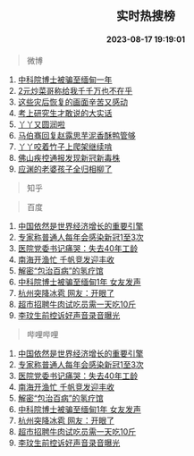 <div align="center"><h2>实时热搜榜</h2><h4>2023-08-17 19:19:01</h4></div>

> 微博  

1. [中科院博士被骗至缅甸一年](https://s.weibo.com/weibo?q=%23%E4%B8%AD%E7%A7%91%E9%99%A2%E5%8D%9A%E5%A3%AB%E8%A2%AB%E9%AA%97%E8%87%B3%E7%BC%85%E7%94%B8%E4%B8%80%E5%B9%B4%23&t=31&band_rank=1&Refer=top)<br />
2. [2元炒菜哥称给我千千万也不在乎](https://s.weibo.com/weibo?q=%232%E5%85%83%E7%82%92%E8%8F%9C%E5%93%A5%E7%A7%B0%E7%BB%99%E6%88%91%E5%8D%83%E5%8D%83%E4%B8%87%E4%B9%9F%E4%B8%8D%E5%9C%A8%E4%B9%8E%23&t=31&band_rank=2&Refer=top)<br />
3. [这些灾后恢复的画面辛苦又感动](https://s.weibo.com/weibo?q=%23%E8%BF%99%E4%BA%9B%E7%81%BE%E5%90%8E%E6%81%A2%E5%A4%8D%E7%9A%84%E7%94%BB%E9%9D%A2%E8%BE%9B%E8%8B%A6%E5%8F%88%E6%84%9F%E5%8A%A8%23&t=31&band_rank=3&Refer=top)<br />
4. [考上研究生才敢说的大实话](https://s.weibo.com/weibo?q=%23%E8%80%83%E4%B8%8A%E7%A0%94%E7%A9%B6%E7%94%9F%E6%89%8D%E6%95%A2%E8%AF%B4%E7%9A%84%E5%A4%A7%E5%AE%9E%E8%AF%9D%23&t=31&band_rank=4&Refer=top)<br />
5. [丫丫又圆润啦](https://s.weibo.com/weibo?q=%23%E4%B8%AB%E4%B8%AB%E5%8F%88%E5%9C%86%E6%B6%A6%E5%95%A6%23&t=31&band_rank=5&Refer=top)<br />
6. [马伯骞回复赵露思芋泥香酥鸭管够](https://s.weibo.com/weibo?q=%23%E9%A9%AC%E4%BC%AF%E9%AA%9E%E5%9B%9E%E5%A4%8D%E8%B5%B5%E9%9C%B2%E6%80%9D%E8%8A%8B%E6%B3%A5%E9%A6%99%E9%85%A5%E9%B8%AD%E7%AE%A1%E5%A4%9F%23&t=31&band_rank=6&Refer=top)<br />
7. [丫丫咬着竹子上爬架继续啃](https://s.weibo.com/weibo?q=%23%E4%B8%AB%E4%B8%AB%E5%92%AC%E7%9D%80%E7%AB%B9%E5%AD%90%E4%B8%8A%E7%88%AC%E6%9E%B6%E7%BB%A7%E7%BB%AD%E5%95%83%23&t=31&band_rank=7&Refer=top)<br />
8. [佛山疾控通报发现新冠新毒株](https://s.weibo.com/weibo?q=%23%E4%BD%9B%E5%B1%B1%E7%96%BE%E6%8E%A7%E9%80%9A%E6%8A%A5%E5%8F%91%E7%8E%B0%E6%96%B0%E5%86%A0%E6%96%B0%E6%AF%92%E6%A0%AA%23&t=31&band_rank=8&Refer=top)<br />
9. [应渊的老婆孩子全归相柳了](https://s.weibo.com/weibo?q=%23%E5%BA%94%E6%B8%8A%E7%9A%84%E8%80%81%E5%A9%86%E5%AD%A9%E5%AD%90%E5%85%A8%E5%BD%92%E7%9B%B8%E6%9F%B3%E4%BA%86%23&t=31&band_rank=9&Refer=top)<br />

> 知乎  


> 百度  

1. [中国依然是世界经济增长的重要引擎](https://www.baidu.com/s?wd=%E4%B8%AD%E5%9B%BD%E4%BE%9D%E7%84%B6%E6%98%AF%E4%B8%96%E7%95%8C%E7%BB%8F%E6%B5%8E%E5%A2%9E%E9%95%BF%E7%9A%84%E9%87%8D%E8%A6%81%E5%BC%95%E6%93%8E&sa=fyb_news&rsv_dl=fyb_news)<br />
2. [专家称普通人每年会感染新冠1至3次](https://www.baidu.com/s?wd=%E4%B8%93%E5%AE%B6%E7%A7%B0%E6%99%AE%E9%80%9A%E4%BA%BA%E6%AF%8F%E5%B9%B4%E4%BC%9A%E6%84%9F%E6%9F%93%E6%96%B0%E5%86%A01%E8%87%B33%E6%AC%A1&sa=fyb_news&rsv_dl=fyb_news)<br />
3. [医院党委书记痛哭：失去40年工龄](https://www.baidu.com/s?wd=%E5%8C%BB%E9%99%A2%E5%85%9A%E5%A7%94%E4%B9%A6%E8%AE%B0%E7%97%9B%E5%93%AD%EF%BC%9A%E5%A4%B1%E5%8E%BB40%E5%B9%B4%E5%B7%A5%E9%BE%84&sa=fyb_news&rsv_dl=fyb_news)<br />
4. [南海开渔忙 千帆竞发迎丰收](https://www.baidu.com/s?wd=%E5%8D%97%E6%B5%B7%E5%BC%80%E6%B8%94%E5%BF%99+%E5%8D%83%E5%B8%86%E7%AB%9E%E5%8F%91%E8%BF%8E%E4%B8%B0%E6%94%B6&sa=fyb_news&rsv_dl=fyb_news)<br />
5. [解密“包治百病”的氢疗馆](https://www.baidu.com/s?wd=%E8%A7%A3%E5%AF%86%E2%80%9C%E5%8C%85%E6%B2%BB%E7%99%BE%E7%97%85%E2%80%9D%E7%9A%84%E6%B0%A2%E7%96%97%E9%A6%86&sa=fyb_news&rsv_dl=fyb_news)<br />
6. [中科院博士被骗至缅甸1年 女友发声](https://www.baidu.com/s?wd=%E4%B8%AD%E7%A7%91%E9%99%A2%E5%8D%9A%E5%A3%AB%E8%A2%AB%E9%AA%97%E8%87%B3%E7%BC%85%E7%94%B81%E5%B9%B4+%E5%A5%B3%E5%8F%8B%E5%8F%91%E5%A3%B0&sa=fyb_news&rsv_dl=fyb_news)<br />
7. [杭州突降冰雹 网友：开眼了](https://www.baidu.com/s?wd=%E6%9D%AD%E5%B7%9E%E7%AA%81%E9%99%8D%E5%86%B0%E9%9B%B9+%E7%BD%91%E5%8F%8B%EF%BC%9A%E5%BC%80%E7%9C%BC%E4%BA%86&sa=fyb_news&rsv_dl=fyb_news)<br />
8. [超市招聘牛肉试吃员需一天吃10斤](https://www.baidu.com/s?wd=%E8%B6%85%E5%B8%82%E6%8B%9B%E8%81%98%E7%89%9B%E8%82%89%E8%AF%95%E5%90%83%E5%91%98%E9%9C%80%E4%B8%80%E5%A4%A9%E5%90%8310%E6%96%A4&sa=fyb_news&rsv_dl=fyb_news)<br />
9. [李玟生前控诉好声音录音曝光](https://www.baidu.com/s?wd=%E6%9D%8E%E7%8E%9F%E7%94%9F%E5%89%8D%E6%8E%A7%E8%AF%89%E5%A5%BD%E5%A3%B0%E9%9F%B3%E5%BD%95%E9%9F%B3%E6%9B%9D%E5%85%89&sa=fyb_news&rsv_dl=fyb_news)<br />

> 哔哩哔哩  

1. [中国依然是世界经济增长的重要引擎](https://www.baidu.com/s?wd=%E4%B8%AD%E5%9B%BD%E4%BE%9D%E7%84%B6%E6%98%AF%E4%B8%96%E7%95%8C%E7%BB%8F%E6%B5%8E%E5%A2%9E%E9%95%BF%E7%9A%84%E9%87%8D%E8%A6%81%E5%BC%95%E6%93%8E&sa=fyb_news&rsv_dl=fyb_news)<br />
2. [专家称普通人每年会感染新冠1至3次](https://www.baidu.com/s?wd=%E4%B8%93%E5%AE%B6%E7%A7%B0%E6%99%AE%E9%80%9A%E4%BA%BA%E6%AF%8F%E5%B9%B4%E4%BC%9A%E6%84%9F%E6%9F%93%E6%96%B0%E5%86%A01%E8%87%B33%E6%AC%A1&sa=fyb_news&rsv_dl=fyb_news)<br />
3. [医院党委书记痛哭：失去40年工龄](https://www.baidu.com/s?wd=%E5%8C%BB%E9%99%A2%E5%85%9A%E5%A7%94%E4%B9%A6%E8%AE%B0%E7%97%9B%E5%93%AD%EF%BC%9A%E5%A4%B1%E5%8E%BB40%E5%B9%B4%E5%B7%A5%E9%BE%84&sa=fyb_news&rsv_dl=fyb_news)<br />
4. [南海开渔忙 千帆竞发迎丰收](https://www.baidu.com/s?wd=%E5%8D%97%E6%B5%B7%E5%BC%80%E6%B8%94%E5%BF%99+%E5%8D%83%E5%B8%86%E7%AB%9E%E5%8F%91%E8%BF%8E%E4%B8%B0%E6%94%B6&sa=fyb_news&rsv_dl=fyb_news)<br />
5. [解密“包治百病”的氢疗馆](https://www.baidu.com/s?wd=%E8%A7%A3%E5%AF%86%E2%80%9C%E5%8C%85%E6%B2%BB%E7%99%BE%E7%97%85%E2%80%9D%E7%9A%84%E6%B0%A2%E7%96%97%E9%A6%86&sa=fyb_news&rsv_dl=fyb_news)<br />
6. [中科院博士被骗至缅甸1年 女友发声](https://www.baidu.com/s?wd=%E4%B8%AD%E7%A7%91%E9%99%A2%E5%8D%9A%E5%A3%AB%E8%A2%AB%E9%AA%97%E8%87%B3%E7%BC%85%E7%94%B81%E5%B9%B4+%E5%A5%B3%E5%8F%8B%E5%8F%91%E5%A3%B0&sa=fyb_news&rsv_dl=fyb_news)<br />
7. [杭州突降冰雹 网友：开眼了](https://www.baidu.com/s?wd=%E6%9D%AD%E5%B7%9E%E7%AA%81%E9%99%8D%E5%86%B0%E9%9B%B9+%E7%BD%91%E5%8F%8B%EF%BC%9A%E5%BC%80%E7%9C%BC%E4%BA%86&sa=fyb_news&rsv_dl=fyb_news)<br />
8. [超市招聘牛肉试吃员需一天吃10斤](https://www.baidu.com/s?wd=%E8%B6%85%E5%B8%82%E6%8B%9B%E8%81%98%E7%89%9B%E8%82%89%E8%AF%95%E5%90%83%E5%91%98%E9%9C%80%E4%B8%80%E5%A4%A9%E5%90%8310%E6%96%A4&sa=fyb_news&rsv_dl=fyb_news)<br />
9. [李玟生前控诉好声音录音曝光](https://www.baidu.com/s?wd=%E6%9D%8E%E7%8E%9F%E7%94%9F%E5%89%8D%E6%8E%A7%E8%AF%89%E5%A5%BD%E5%A3%B0%E9%9F%B3%E5%BD%95%E9%9F%B3%E6%9B%9D%E5%85%89&sa=fyb_news&rsv_dl=fyb_news)<br />
